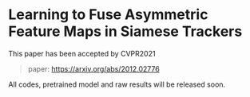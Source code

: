 # Learning to Fuse Asymmetric Feature Maps in Siamese Trackers

This paper has been accepted by CVPR2021

> paper: https://arxiv.org/abs/2012.02776

All codes, pretrained model and raw results will be released soon.
